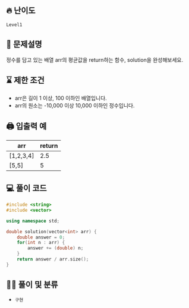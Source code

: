 ## 🔥 난이도
`Level1`

## 📝 문제설명
정수를 담고 있는 배열 arr의 평균값을 return하는 함수, solution을 완성해보세요.

## ⌛️ 제한 조건
- arr은 길이 1 이상, 100 이하인 배열입니다.
- arr의 원소는 -10,000 이상 10,000 이하인 정수입니다.

## 🖨  입출력 예
arr|	return
--|--
[1,2,3,4]|	2.5
[5,5]|	5

## 💻 풀이 코드
```cpp
#include <string>
#include <vector>

using namespace std;

double solution(vector<int> arr) {
    double answer = 0;
    for(int n : arr) {
        answer += (double) n;
    }
    return answer / arr.size();
}
```

## ✍🏻 풀이 및 분류
- `구현`